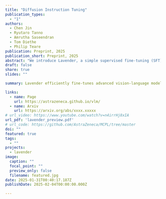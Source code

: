 ```yaml
---
title: "Diffusion Instruction Tuning"
publication_types:
  - "1"
authors:
  - Chen Jin
  - Ryutaro Tanno
  - Amrutha Saseendran
  - Tom Diethe
  - Philip Teare
publication: Preprint, 2025
publication_short: Preprint, 2025
abstract: "We introduce Lavender, a simple supervised fine-tuning (SFT) method that boosts the performance of advanced vision-language models (VLMs) by leveraging state-of-the-art image generation models such as Stable Diffusion. Specifically, Lavender aligns the text-vision attention in the VLM transformer with the equivalent used by Stable Diffusion during SFT, instead of adapting separate encoders. This alignment enriches the model’s visual understanding and significantly boosts performance across in- and out-of-distribution tasks. Lavender requires just 0.13 million training examples—2.5% of typical large-scale SFT datasets—and fine-tunes on standard hardware (8 GPUs) in a single day. It consistently improves state-of-the-art open-source multimodal LLMs (e.g., Llama-3.2-11B, MiniCPM-Llama3-v2.5), achieving up to 30% gains and a 68% boost on challenging out-of-distribution medical QA tasks. By efficiently transferring the visual expertise of image generators with minimal supervision, Lavender offers a scalable solution for more accurate vision-language systems. All code, training data, and models will be shared."
draft: false
share: true
slides: ""

summary: Lavender efficiently fine-tunes advanced vision-language models by aligning their text-vision attention with Stable Diffusion.

links:
  - name: Page
    url: https://astrazeneca.github.io/vlm/
  - name: Arxiv
    url: https://arxiv.org/abs/xxxx.xxxxx
# url_video: https://www.youtube.com/watch?v=n4irrHj8xIA
url_pdf: 'lavender_preview.pdf'
# url_code: https://github.com/AstraZeneca/MCPL/tree/master
doi: ""
featured: true
tags:
  - ""
projects:
  - lavender
image:
  caption: ""
  focal_point: ""
  preview_only: false
  filename: featured.jpg
date: 2025-01-31T00:40:17.187Z
publishDate: 2025-02-04T00:00:00.000Z

---
```


<!-- {{% callout note %}}
Click the *Cite* button above to demo the feature to enable visitors to import publication metadata into their reference management software.
{{% /callout %}}

{{% callout note %}}
Create your slides in Markdown - click the *Slides* button to check out the example.
{{% /callout %}} -->

<!-- Supplementary notes can be added here, including [code, math, and images](https://wowchemy.com/docs/writing-markdown-latex/). -->
